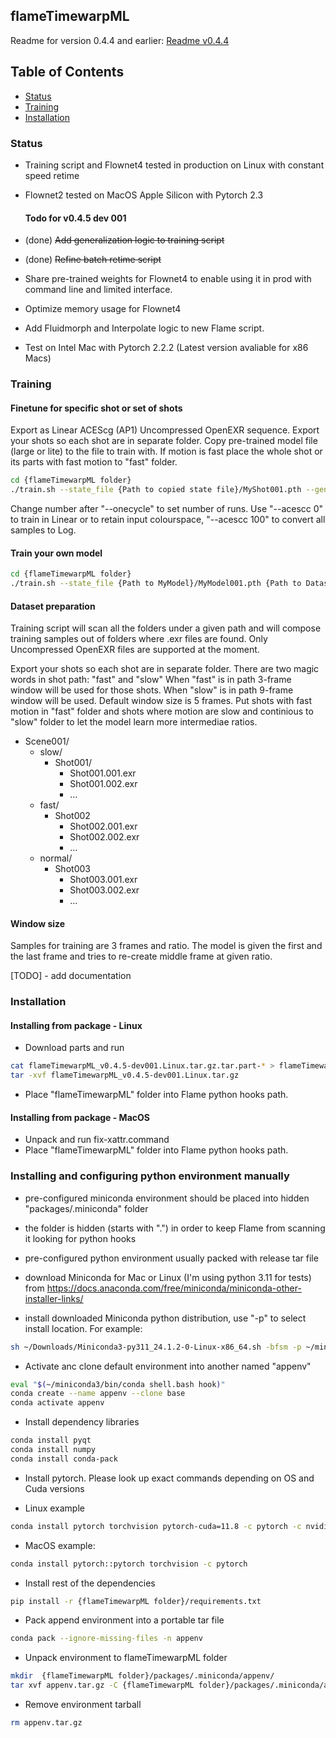 ## flameTimewarpML

Readme for version 0.4.4 and earlier: [Readme v0.4.4](https://github.com/talosh/flameTimewarpML/blob/main/README_v044.md)

## Table of Contents
- [Status](#status)
- [Training](#training)
- [Installation](#installation)

### Status

* Training script and Flownet4 tested in production on Linux with constant speed retime
* Flownet2 tested on MacOS Apple Silicon with Pytorch 2.3

    #### Todo for v0.4.5 dev 001

* (done) ~~Add generalization logic to training script~~
* (done) ~~Refine batch retime script~~
* Share pre-trained weights for Flownet4 to enable using it in prod with command line and limited interface.
* Optimize memory usage for Flownet4
* Add Fluidmorph and Interpolate logic to new Flame script.
* Test on Intel Mac with Pytorch 2.2.2 (Latest version avaliable for x86 Macs)

### Training

#### Finetune for specific shot or set of shots
Export as Linear ACEScg (AP1) Uncompressed OpenEXR sequence.
Export your shots so each shot are in separate folder.
Copy pre-trained model file (large or lite) to the file to train with.
If motion is fast place the whole shot or its parts with fast motion to "fast" folder.

```bash
cd {flameTimewarpML folder}
./train.sh --state_file {Path to copied state file}/MyShot001.pth --generalize 1 --lr 4e-6 --acescc 0 --onecycle 1000 {Path to shot}/{fast}/
```

Change number after "--onecycle" to set number of runs.
Use "--acescc 0" to train in Linear or to retain input colourspace, "--acescc 100" to convert all samples to Log.

#### Train your own model
```bash
cd {flameTimewarpML folder}
./train.sh --state_file {Path to MyModel}/MyModel001.pth {Path to Dataset}/
```

#### Dataset preparation
Training script will scan all the folders under a given path and will compose training samples out of folders where .exr files are found.
Only Uncompressed OpenEXR files are supported at the moment.

Export your shots so each shot are in separate folder.
There are two magic words in shot path: "fast" and "slow"
When "fast" is in path 3-frame window will be used for those shots.
When "slow" is in path 9-frame window will be used.
Default window size is 5 frames.
Put shots with fast motion in "fast" folder and shots where motion are slow and continious to "slow" folder to let the model learn more intermediae ratios.

- Scene001/
    - slow/
        - Shot001/
            - Shot001.001.exr
            - Shot001.002.exr
            - ...
    - fast/
        - Shot002
            - Shot002.001.exr
            - Shot002.002.exr
            - ...
    - normal/
        - Shot003
            - Shot003.001.exr
            - Shot003.002.exr
            - ...

#### Window size
Samples for training are 3 frames and ratio. The model is given the first and the last frame and tries to re-create middle frame at given ratio.

[TODO] - add documentation


### Installation

#### Installing from package - Linux
* Download parts and run
```bash
cat flameTimewarpML_v0.4.5-dev001.Linux.tar.gz.tar.part-* > flameTimewarpML_v0.4.5-dev001.Linux.tar.gz
tar -xvf flameTimewarpML_v0.4.5-dev001.Linux.tar.gz
``` 
* Place "flameTimewarpML" folder into Flame python hooks path.

#### Installing from package - MacOS
* Unpack and run fix-xattr.command
* Place "flameTimewarpML" folder into Flame python hooks path.

### Installing and configuring python environment manually

* pre-configured miniconda environment should be placed into hidden "packages/.miniconda" folder
* the folder is hidden (starts with ".") in order to keep Flame from scanning it looking for python hooks
* pre-configured python environment usually packed with release tar file

* download Miniconda for Mac or Linux (I'm using python 3.11 for tests) from 
<https://docs.anaconda.com/free/miniconda/miniconda-other-installer-links/>

* install downloaded Miniconda python distribution, use "-p" to select install location. For example:

```bash
sh ~/Downloads/Miniconda3-py311_24.1.2-0-Linux-x86_64.sh -bfsm -p ~/miniconda3
```

* Activate anc clone default environment into another named "appenv" 

```bash
eval "$(~/miniconda3/bin/conda shell.bash hook)"
conda create --name appenv --clone base
conda activate appenv
```

* Install dependency libraries

```bash
conda install pyqt
conda install numpy
conda install conda-pack
```

* Install pytorch. Please look up exact commands depending on OS and Cuda versions

* Linux example
```bash
conda install pytorch torchvision pytorch-cuda=11.8 -c pytorch -c nvidia
```

* MacOS example:

```bash
conda install pytorch::pytorch torchvision -c pytorch
```

* Install rest of the dependencies
```bash
pip install -r {flameTimewarpML folder}/requirements.txt
```

* Pack append environment into a portable tar file

```bash
conda pack --ignore-missing-files -n appenv
```

* Unpack environment to flameTimewarpML folder

```bash
mkdir  {flameTimewarpML folder}/packages/.miniconda/appenv/
tar xvf appenv.tar.gz -C {flameTimewarpML folder}/packages/.miniconda/appenv/
```

* Remove environment tarball

```bash
rm appenv.tar.gz
```
